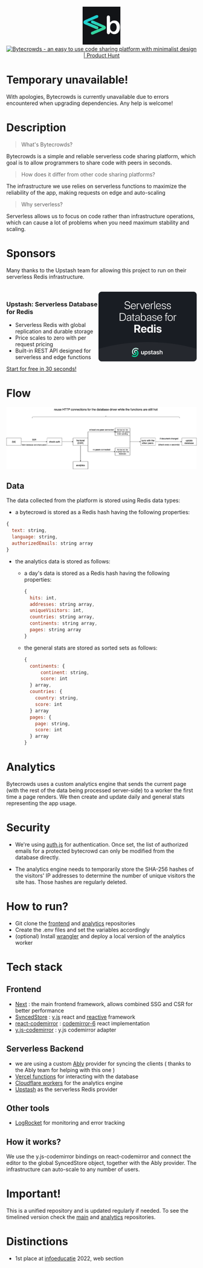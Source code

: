 <p align="center">
<img src="./assets/logo.png" height="100">
</br>
<a href="https://www.producthunt.com/posts/bytecrowds?utm_source=badge-featured&utm_medium=badge&utm_souce=badge-bytecrowds" target="_blank"><img src="https://api.producthunt.com/widgets/embed-image/v1/featured.svg?post_id=376402&theme=light" alt="Bytecrowds - an&#0032;easy&#0032;to&#0032;use&#0032;code&#0032;sharing&#0032;platform&#0032;with&#0032;minimalist&#0032;design | Product Hunt" style="width: 250px; height: 54px;" width="250" height="54" /></a>
</p>

# Temporary unavailable!

With apologies, Bytecrowds is currently unavailable due to errors encountered when upgrading dependencies. Any help is welcome!

# Description

> What's Bytecrowds?

Bytecrowds is a simple and reliable serverless code sharing platform, which goal is to allow programmers to share code with peers in seconds.

> How does it differ from other code sharing platforms?

The infrastructure we use relies on serverless functions to maximize the reliability of the app, making requests on edge and auto-scaling

> Why serverless?

Serverless allows us to focus on code rather than infrastructure operations, which can cause a lot of problems when you need maximum stability and scaling.

# Sponsors

Many thanks to the Upstash team for allowing this project to run on their serverless Redis infrastructure.

<tr>
<td>
  <img width="1000" height="0">
  <a href="https://upstash.com/?utm_source=Bytecrowds" >
  <img src="https://raw.githubusercontent.com/upstash/sponsorship/master/redis.png" alt="Upstash" width="260" align="right">
  </a>
<h3>Upstash: Serverless Database for Redis</h3>

  <ul>
    <li>Serverless Redis with global replication and durable storage</li>
    <li>Price scales to zero with per request pricing</li>
    <li>Built-in REST API designed for serverless and edge functions</li>
  </ul>
  
[Start for free in 30 seconds!](https://upstash.com/?utm_source=Bytecrowds)
</td>
</tr>

# Flow

![flow](./assets/bytecrowds.drawio.png)

## Data

The data collected from the platform is stored using Redis data types:

- a bytecrowd is stored as a Redis hash having the following properties:

```javascript
{
  text: string,
  language: string,
  authorizedEmails: string array
}
```

- the analytics data is stored as follows:

  - a day's data is stored as a Redis hash having the following properties:

    ```javascript
    {
      hits: int,
      addresses: string array,
      uniqueVisitors: int,
      countries: string array,
      continents: string array,
      pages: string array
    }
    ```

  - the general stats are stored as sorted sets as follows:

    ```javascript
    {
      continents: {
          continent: string,
          score: int
      } array,
      countries: {
        country: string,
        score: int
      } array
      pages: {
        page: string,
        score: int
      } array
    }
    ```

# Analytics

Bytecrowds uses a custom analytics engine that sends the current page (with the rest of the data being processed server-side) to a worker the first time a page renders. We then create and update daily and general stats representing the app usage.

# Security

- We're using [auth.js](https://authjs.dev) for authentication. Once set, the list of authorized emails for a protected bytecrowd can only be modified from the database directly.

- The analytics engine needs to temporarily store the SHA-256 hashes of the visitors' IP addresses to determine the number of unique visitors the site has. Those hashes are regularly deleted.

# How to run?

- Git clone the [frontend](https://github.com/Bytecrowds/frontend) and [analytics](https://github.com/Bytecrowds/analytics) repositories
- Create the .env files and set the variables accordingly
- (optional) Install [wrangler](https://github.com/cloudflare/wrangler2) and deploy a local version of the analytics worker

# Tech stack

## Frontend

- [Next](https://nextjs.org/) : the main frontend framework, allows combined SSG and CSR for better performance
- [SyncedStore](https://syncedstore.org/docs/) : [y.js](https://docs.yjs.dev/) react and [reactive](https://github.com/yousefed/reactive) framework
- [react-codemirror](https://uiwjs.github.io/react-codemirror/) : [codemirror-6](https://codemirror.net/6/) react implementation
- [y.js-codemirror](https://github.com/yjs/y-codemirror) : y.js codemirror adapter

## Serverless Backend

- we are using a custom [Ably](https://ably.com/) provider for syncing the clients ( thanks to the Ably team for helping with this one )
- [Vercel functions](https://vercel.com/docs/concepts/functions/serverless-functions) for interacting with the database
- [Cloudflare workers](https://workers.cloudflare.com/) for the analytics engine
- [Upstash](https://upstash.com/) as the serverless Redis provider

## Other tools

- [LogRocket](https://logrocket.com) for monitoring and error tracking

## How it works?

We use the y.js-codemirror bindings on react-codemirror and connect the editor to the global SyncedStore object, together with the Ably provider. The infrastructure can auto-scale to any number of users.

# Important!

This is a unified repository and is updated regularly if needed. To see the timelined version check the [main](https://github.com/Bytecrowds/main) and [analytics](https://github.com/Bytecrowds/analytics) repositories.

# Distinctions

- 1st place at [infoeducatie](https://infoeducatie.ro/) 2022, web section
